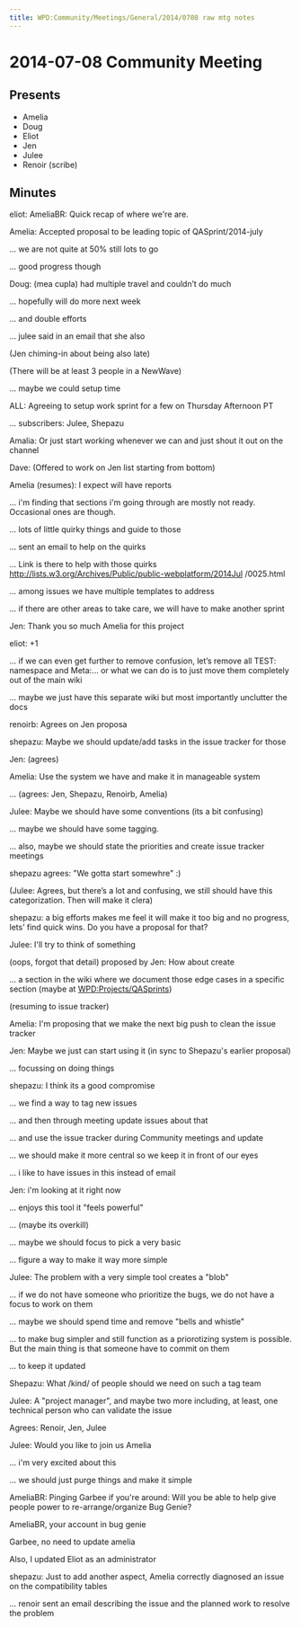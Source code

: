 ```yaml
---
title: WPD:Community/Meetings/General/2014/0708 raw mtg notes
---
```

<h1><span class="mw-headline" id="2014-07-08_Community_Meeting">2014-07-08 Community Meeting</span></h1>
<h2><span class="mw-headline" id="Presents">Presents</span></h2>
<ul><li> Amelia</li>
<li> Doug</li>
<li> Eliot</li>
<li> Jen</li>
<li> Julee</li>
<li> Renoir (scribe)</li></ul>
<h2><span class="mw-headline" id="Minutes">Minutes</span></h2>
<p>eliot: AmeliaBR: Quick recap of where we're are.
</p><p>Amelia: Accepted proposal to be leading topic of QASprint/2014-july
</p><p>... we are not quite at 50% still lots to go
</p><p>... good progress though
</p><p>Doug: (mea cupla) had multiple travel and couldn’t do much
</p><p>... hopefully will do more next week
</p><p>... and double efforts
</p><p>... julee said in an email that she also
</p><p>(Jen chiming-in about being also late)
</p><p>(There will be at least 3 people in a NewWave)
</p><p>... maybe we could setup time
</p><p>ALL: Agreeing to setup work sprint for a few on Thursday Afternoon PT
</p><p>... subscribers: Julee, Shepazu
</p><p>Amalia: Or just start working whenever we can and just shout it out on the channel
</p><p>Dave: (Offered to work on Jen list starting from bottom)
</p><p>Amelia (resumes): I expect will have reports
</p><p>... i'm finding that sections i'm going through are mostly not ready. Occasional ones are though.
</p><p>... lots of little quirky things and guide to those
</p><p>... sent an email to help on the quirks
</p><p>... Link is there to help with those quirks <a rel="nofollow" class="external free" href="http://lists.w3.org/Archives/Public/public-webplatform/2014Jul">http://lists.w3.org/Archives/Public/public-webplatform/2014Jul</a>
/0025.html
</p><p>... among issues we have multiple templates to address
</p><p>... if there are other areas to take care, we will have to make another sprint
</p><p>Jen: Thank you so much Amelia for this project
</p><p>eliot:   +1
</p><p>... if we can even get further to remove confusion, let’s remove all TEST: namespace and Meta:... or what 
we can do is to just move them completely out of the main wiki
</p><p>... maybe we just have this separate wiki but most importantly unclutter the docs
</p><p>renoirb: Agrees on Jen proposa
</p><p>shepazu: Maybe we should update/add tasks in the issue tracker for those
</p><p>Jen: (agrees)
</p><p>Amelia: Use the system we have and make it in manageable system
</p><p>... (agrees: Jen, Shepazu, Renoirb, Amelia)
</p><p>Julee: Maybe we should have some conventions (its a bit confusing)
</p><p>... maybe we should have some tagging.
</p><p>... also, maybe we should state the priorities and create issue tracker meetings
</p><p>shepazu agrees: "We gotta start somewhre"&#160;:)
</p><p>(Julee: Agrees, but there’s a lot and confusing, we still should have this categorization. Then will make 
it clera)
</p><p>shepazu: a big efforts makes me feel it will make it too big and no progress, lets’ find quick wins.  Do 
you have a proposal for that?
</p><p>Julee: I'll try to think of something
</p><p>(oops, forgot that detail)  proposed by Jen: How about create
</p><p>... a section in the wiki where we document those edge cases in a specific section (maybe at 
<a href="/wiki/WPD:Projects/QASprints" title="WPD:Projects/QASprints">WPD:Projects/QASprints</a>)
</p><p>(resuming to issue tracker)
</p><p>Amelia: I'm proposing that we make the next big push to clean the issue tracker
</p><p>Jen: Maybe we just can start using it (in sync to Shepazu's earlier proposal)
</p><p>... focussing on doing things
</p><p>shepazu: I think its a good compromise
</p><p>... we find a way to tag new issues
</p><p>... and then through meeting update issues about that
</p><p>... and use the issue tracker during Community meetings and update  
</p><p>... we should make it more central so we keep it in front of our eyes
</p><p>... i like to have issues in this instead of email
</p><p>Jen: i'm looking at it right now
</p><p>... enjoys this tool it "feels powerful"
</p><p>... (maybe its overkill)
</p><p>... maybe we should focus to pick a very basic
</p><p>... figure a way to make it way more simple
</p><p>Julee: The problem with a very simple tool creates a "blob"
</p><p>... if we do not have someone who prioritize the bugs, we do not have a focus to work on them
</p><p>... maybe we should spend time and remove "bells and whistle"
</p><p>... to make bug simpler and still function as a priorotizing system is possible. But the main thing is 
that someone have to commit on them
</p><p>... to keep it updated
</p><p>Shepazu: What /kind/ of people should we need on such a tag team
</p><p>Julee: A "project manager", and maybe two more including, at least, one technical person who can validate 
the issue
</p><p>Agrees: Renoir, Jen, Julee
</p><p>Julee: Would you like to join us Amelia
</p><p>... i'm very excited about this
</p><p>... we should just purge things and make it simple
</p><p>AmeliaBR:   Pinging Garbee if you're around:  Will you be able to help give people power to 
re-arrange/organize Bug Genie?
</p><p>AmeliaBR, your account in bug genie
</p><p>Garbee, no need to update amelia
</p><p>Also, I updated Eliot as an administrator
</p><p>shepazu: Just to add another aspect, Amelia correctly diagnosed an issue on the compatibility tables
</p><p>... renoir sent an email describing the issue and the planned work to resolve the problem
</p>
<!-- Saved in parser cache with key wpwiki:pcache:idhash:26289-0!*!0!!*!*!*!esi=1 and timestamp 20150731185431 and revision id 61653
 -->
